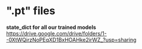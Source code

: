# ".pt" files
**state_dict for all our trained models**
https://drive.google.com/drive/folders/1--0XtWQirzNoPEqXD1BxHOAHke2irWZ_?usp=sharing

